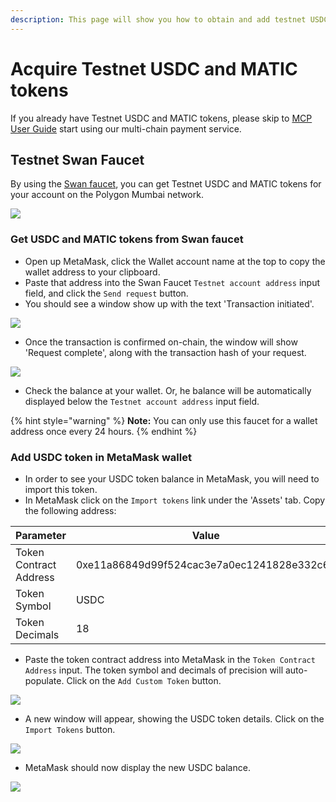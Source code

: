 ```yaml
---
description: This page will show you how to obtain and add testnet USDC to MetaMask.
---
```


# Acquire Testnet USDC and MATIC tokens

If you already have Testnet USDC and MATIC tokens, please skip to [MCP User Guide](../../multi-chain-storage/mcp-user-guide.md) start using our multi-chain payment service.

## Testnet Swan Faucet <a href="#testnet-link-faucet" id="testnet-link-faucet"></a>

By using the [Swan faucet](https://calibration-faucet.filswan.com), you can get Testnet USDC and MATIC tokens for your account on the Polygon Mumbai network.&#x20;

![](<../../.gitbook/assets/image (47).png>)

### Get USDC and MATIC tokens from Swan faucet

* Open up MetaMask, click the Wallet account name at the top to copy the wallet address to your clipboard.
* Paste that address into the Swan Faucet `Testnet account address` input field, and click the `Send request` button.
* You should see a window show up with the text 'Transaction initiated'.

![](<../../.gitbook/assets/image (39).png>)

* Once the transaction is confirmed on-chain, the window will show 'Request complete', along with the transaction hash of your request.

![](<../../.gitbook/assets/image (42) (1).png>)

* Check the balance at your wallet. Or, he balance will be automatically displayed below the `Testnet account address` input field.

{% hint style="warning" %}
**Note:** You can only use this faucet for a wallet address once every 24 hours.
{% endhint %}

### Add USDC token in MetaMask wallet

* In order to see your USDC token balance in MetaMask, you will need to import this token.
* In MetaMask click on the `Import tokens` link under the 'Assets' tab. Copy the following address:

| Parameter              | Value                                      |
| ---------------------- | ------------------------------------------ |
| Token Contract Address | 0xe11a86849d99f524cac3e7a0ec1241828e332c62 |
| Token Symbol           | USDC                                       |
| Token Decimals         | 18                                         |

* Paste the token contract address into MetaMask in the `Token Contract Address` input. The token symbol and decimals of precision will auto-populate. Click on the `Add Custom Token` button.

&#x20;                                           ![](<../../.gitbook/assets/image (39) (1).png>)

* A new window will appear, showing the USDC token details. Click on the `Import Tokens` button.

&#x20;                                           ![](<../../.gitbook/assets/image (28) (1).png>)

* MetaMask should now display the new USDC balance.

&#x20;                                           ![](<../../.gitbook/assets/image (35) (1) (1).png>)
